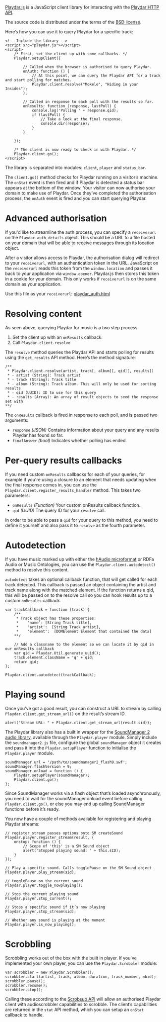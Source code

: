 [Playdar.js](http://www.playdarjs.org/) is a JavaScript client library for interacting with the [Playdar HTTP API](http://www.playdar.org/api.html).

The source code is distributed under the terms of the [BSD license](http://www.playdarjs.org/LICENSE).

Here’s how you can use it to query Playdar for a specific track:

    <!-- Include the library -->
    <script src="playdar.js"></script>
    <script>
        /* First, set the client up with some callbacks. */
        Playdar.setupClient({
            
            // Called when the browser is authorised to query Playdar.
            onAuth: function () {
                // At this point, we can query the Playdar API for a track and start polling for matches.
                Playdar.client.resolve("Mokele", "Hiding in your Insides");
            },
            
            // Called in response to each poll with the results so far.
            onResults: function (response, lastPoll) {
                console.log('Polling ' + response.qid);
                if (lastPoll) {
                    // Take a look at the final response.
                    console.dir(response);
                }
            }
            
        });
        
        /* The client is now ready to check in with Playdar. */
        Playdar.client.go();
    </script>

The library is separated into modules: `client`, `player` and `status_bar`.

The `client.go()` method checks for Playdar running on a visitor’s machine. The `onStat` event is then fired and if Playdar is detected a status bar appears at the bottom of the window. Your visitor can now authorise your domain to make use of Playdar. Once they’ve completed the authorisation process, the `onAuth` event is fired and you can start querying Playdar.

Advanced authorisation
======================

If you'd like to streamline the auth process, you can specify a `receiverurl` on the `Playdar.auth_details` object. This should be a URL to a file hosted on your domain that will be able to receive messages through its location object.

After a visitor allows access to Playdar, the authorisation dialog will redirect to your `receiverurl`, with an authentication token in the URL. JavaScript on the `receiverurl` reads this token from the `window.location` and passes it back to your application via `window.opener`. Playdar.js then stores this token in a cookie for your domain. This only works if `receiverurl` is on the same domain as your application.

Use this file as your `receiverurl`: [playdar_auth.html](http://www.playdarjs.org/playdar_auth.html)

Resolving content
=================

As seen above, querying Playdar for music is a two step process.

1. Set the client up with an `onResults` callback.
2. Call `Playdar.client.resolve`

The `resolve` method queries the Playdar API and starts polling for results using the `get_results` API method. Here’s the method signature:

    /**
     * Playdar.client.resolve(artist, track[, album][, qid][, results])
     * - artist (String): Track artist
     * - track (String): Track title
     * - album (String): Track album. This will only be used for sorting results
     * - qid (UUID): ID to use for this query
     * - results (Array): An array of result objects to seed the response set with
    **/

The `onResults` callback is fired in response to each poll, and is passed two arguments:

* `response` *(JSON)* Contains information about your query and any results Playdar has found so far.
* `finalAnswer` *(bool)* Indicates whether polling has ended.

Per-query results callbacks
===========================

If you need custom `onResults` callbacks for each of your queries, for example if you're using a closure to an element that needs updating when the final response comes in, you can use the `Playdar.client.register_results_handler` method. This takes two parameters:

* `onResults` *(Function)* Your custom onResults callback function.
* `qid` *(UUID)* The query ID for your `resolve` call.

In order to be able to pass a `qid` for your query to this method, you need to define it yourself and also pass it to `resolve` as the fourth parameter.

Autodetection
=============

If you have music marked up with either the [hAudio microformat](http://microformats.org/wiki/haudio) or RDFa Audio or Music Ontologies, you can use the `Playdar.client.autodetect()` method to resolve this content.

`autodetect` takes an optional callback function, that will get called for each track detected. This callback is passed an object containing the artist and track name along with the matched element. If the function returns a qid, this will be passed on to the resolve call so you can hook results up to a custom `onResults` callback.

    var trackCallback = function (track) {
        /**
         * Track object has these properties:
         *    'name': [String Track title],
         *    'artist':  [String Track artist],
         *    'element':  [DOMElement Element that contained the data]
        **/
        
        // Add a classname to the element so we can locate it by qid in our onResults callback
        var qid = Playdar.Util.generate_uuid();
        track.element.className = 'q' + qid;
        return qid;
    };
    
    Playdar.client.autodetect(trackCallback);

Playing sound
=============

Once you've got a good result, you can construct a URL to stream by calling `Playdar.client.get_stream_url()` on the result’s stream ID.

    alert("Stream URL: " + Playdar.client.get_stream_url(result.sid));

The Playdar library also has a built in wrapper for the [SoundManager 2 audio library](http://www.schillmania.com/projects/soundmanager2/), available through the `Playdar.player` module. Simply include the `soundmanager2.js` file, configure the global `soundManager` object it creates and pass it into the `Playdar.setupPlayer` function to initialise the `Playdar.player` module.

    soundManager.url = '/path/to/soundmanager2_flash9.swf';
    soundManager.flashVersion = 9;
    soundManager.onload = function () {
        Playdar.setupPlayer(soundManager);
        Playdar.client.go();
    };

Since SoundManager works via a flash object that’s loaded asynchronously, you need to wait for the soundManager.onload event before calling `Playdar.client.go()`, or else you may end up calling SoundManager functions before it’s ready.

You now have a couple of methods available for registering and playing Playdar streams:

    // register_stream passes options onto SM createSound
    Playdar.player.register_stream(result, {
        onstop: function () {
            // Scope of 'this' is a SM Sound object
            alert('Stopped playing sound: ' + this.sID);
        }
    });
    
    // Play a specific sound. Calls togglePause on the SM Sound object
    Playdar.player.play_stream(sid);
    
    // togglePause on the current sound
    Playdar.player.toggle_nowplaying();
    
    // Stop the current playing sound
    Playdar.player.stop_current();
    
    // Stops a specific sound if it’s now playing
    Playdar.player.stop_stream(sid);
    
    // Whether any sound is playing at the moment
    Playdar.player.is_now_playing();

Scrobbling
==========

Scrobbling works out of the box with the built in player. If you've implemented your own player, you can use the `Playdar.Scrobbler` module:

    var scrobbler = new Playdar.Scrobbler();
    scrobbler.start(artist, track, album, duration, track_number, mbid);
    scrobbler.pause();
    scrobbler.resume();
    scrobbler.stop();

Calling these according to the [Scrobsub API](http://www.audioscrobbler.net/development/scrobsub/docs/html/class_scrob_submitter.html) will allow an authorised Playdar client with audioscrobbler capabilities to scrobble. The client’s capabilities are returned in the `stat` API method, which you can setup an `onStat` callback to handle.